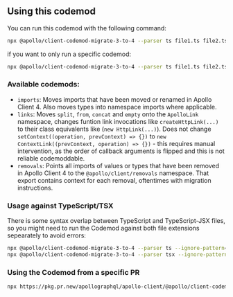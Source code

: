 ## Using this codemod

You can run this codemod with the following command:

```bash
npx @apollo/client-codemod-migrate-3-to-4 --parser ts file1.ts file2.ts
```

if you want to only run a specific codemod:

```bash
npx @apollo/client-codemod-migrate-3-to-4 --parser ts file1.ts file2.ts  --codemod imports
```

### Available codemods:

- `imports`: Moves imports that have been moved or renamed in Apollo Client 4. Also moves types into namespace imports where applicable.
- `links`: Moves `split`, `from`, `concat` and `empty` onto the `ApolloLink` namespace, changes funtion link invocations like `createHttpLink(...)` to their class equivalents like (`new HttpLink(...)`).
  Does not change `setContext((operation, prevContext) => {})` to `new ContextLink((prevContext, operation) => {})` - this requires manual intervention, as the order of callback arguments is flipped and this is not reliable codemoddable.
- `removals`: Points all imports of values or types that have been removed in Apollo Client 4 to the `@apollo/client/removals` namespace. That export contains context for each removal, oftentimes with migration instructions.

### Usage against TypeScript/TSX

There is some syntax overlap between TypeScript and TypeScript-JSX files, so you might need to run the Codemod against both file extensions sepearately to avoid errors:

```sh
npx @apollo/client-codemod-migrate-3-to-4 --parser ts --ignore-pattern="*.{tsx,d.ts}" file1.ts file2.ts
npx @apollo/client-codemod-migrate-3-to-4 --parser tsx --ignore-pattern="*.ts" file1.ts file2.ts
```

### Using the Codemod from a specific PR

```sh
npx https://pkg.pr.new/apollographql/apollo-client/@apollo/client-codemod-migrate-3-to-4@12733 --parser ts file1.ts file2.ts
```
